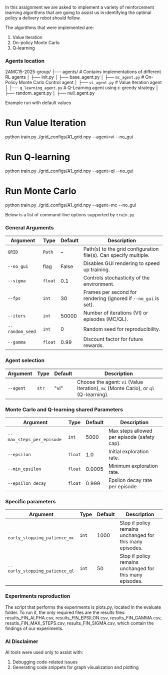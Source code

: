 In this assignment we are asked to implement a variety of reinforcement learning algorithms that are going to assist us in identifying the optimal policy a delivery robot should follow.

The algorithms that were implemented are:
1. Value Iteration
2. On-policy Monte Carlo 
3. Q-learning

### Agents location

2AMC15-2025-group/
├── agents/ # Contains implementations of different RL agents
│ ├── init.py 
│ ├── base_agent.py 
│ ├── `mc_agent.py` # On-Policy Monte Carlo Control agent
│ ├── `vi_agent.py` # Value Iteration agent
│ ├── `q_learning_agent.py` # Q-Learning agent using ε-greedy strategy
│ ├── random_agent.py 
│ ├── null_agent.py 


Example run with default values

# Run Value Iteration
python train.py ./grid_configs/A1_grid.npy --agent=vi --no_gui

# Run Q-learning
python train.py ./grid_configs/A1_grid.npy --agent=ql --no_gui

# Run Monte Carlo
python train.py ./grid_configs/A1_grid.npy --agent=mc --no_gui

Below is a list of command-line options supported by `train.py`.


### General Arguments

| Argument                  | Type     | Default | Description |
|---------------------------|----------|---------|-------------|
| `GRID`                    | `Path`   | –       | Path(s) to the grid configuration file(s). Can specify multiple. |
| `--no_gui`                | flag     | False   | Disables GUI rendering to speed up training. |
| `--sigma`                 | `float`  | 0.1     | Controls stochasticity of the environment. |
| `--fps`                   | `int`    | 30      | Frames per second for rendering (ignored if `--no_gui` is set). |
| `--iters`                 | `int`    | 50000   | Number of iterations (VI) or episodes (MC/QL). |
| `--random_seed`           | `int`    | 0       | Random seed for reproducibility. |
| `--gamma`                 | `float`  | 0.99    | Discount factor for future rewards. |

### Agent selection

| Argument                  | Type     | Default | Description |
|---------------------------|----------|---------|-------------|
| `--agent`                 | `str`    | "vi"    | Choose the agent: `vi` (Value Iteration), `mc` (Monte Carlo), or `ql` (Q-learning). |

### Monte Carlo and Q-learning shared Parameters

| Argument                       | Type     | Default | Description |
|--------------------------------|----------|---------|-------------|
| `--max_steps_per_episode`      | `int`    | 5000    | Max steps allowed per episode (safety cap). |
| `--epsilon`                    | `float`  | 1.0     | Initial exploration rate. |
| `--min_epsilon`                | `float`  | 0.0005  | Minimum exploration rate. |
| `--epsilon_decay`              | `float`  | 0.999   | Epsilon decay rate per episode. |

### Specific parameters

| Argument                       | Type     | Default | Description |
|--------------------------------|----------|---------|-------------|
| `--early_stopping_patience_mc` | `int`    | 1000    | Stop if policy remains unchanged for this many episodes.|
| `--early_stopping_patience_ql` | `int`    | 50      | Stop if policy remains unchanged for this many episodes.|

### Experiments reproduction

The script that performs the experiments is plots.py, located in the evaluate folder.
To run it, the only required files are the results files: results_FIN_ALPHA.csv, results_FIN_EPSILON.csv, results_FIN_GAMMA.csv, resutls_FIN_MAX_STEPS.csv, results_FIN_SIGMA.csv, which contain the findings of our experiments.

### AI Disclaimer

AI tools were used only to assist with:
1. Debugging code-related issues
2. Generating code snippets for graph visualization and plotting
